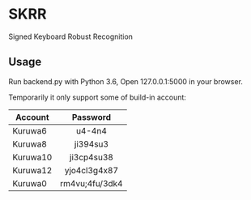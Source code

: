 # SKRR
Signed Keyboard Robust Recognition
## Usage
Run backend.py with Python 3.6, Open 127.0.0.1:5000 in your browser.

Temporarily it only support some of build-in account:


| Account      | Password     |
| ---------- | :-----------:  |
| Kuruwa6     | u4-4n4  |
| Kuruwa8     | ji394su3|
| Kuruwa10     | ji3cp4su38|
| Kuruwa12     | yjo4cl3g4x87|
| Kuruwa0     | rm4vu;4fu/3dk4|
